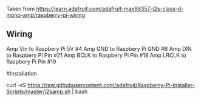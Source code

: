 Taken from https://learn.adafruit.com/adafruit-max98357-i2s-class-d-mono-amp/raspberry-pi-wiring

## Wiring
Amp Vin to Raspbery Pi 5V #4
Amp GND to Raspbery Pi GND #6
Amp DIN to Raspbery Pi Pin #21
Amp BCLK to Raspbery Pi Pin #18
Amp LRCLK to Raspbery Pi Pin #19

#Installation

curl -sS https://raw.githubusercontent.com/adafruit/Raspberry-Pi-Installer-Scripts/master/i2samp.sh | bash
